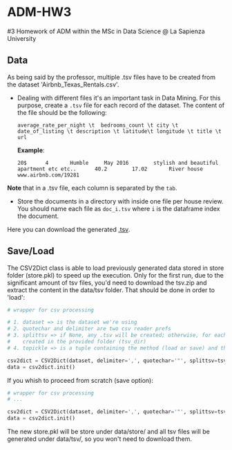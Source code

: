 # ADM-HW3
#3 Homework of ADM within the MSc in Data Science @ La Sapienza University

## Data
As being said by the professor, multiple .tsv files have to be created from the dataset 'Airbnb_Texas_Rentals.csv'.

* Dealing with different files it's an important task in Data Mining. For this purpose, create a `.tsv` file for each record of the dataset. The content of the file should be the following:

    ```
    average_rate_per_night \t  bedrooms_count \t city \t date_of_listing \t description \t latitude\t longitude \t title \t url
    ```
   
    __Example__:
  
    ```
    20$      4       Humble     May 2016        stylish and beautiful apartment etc etc..      40.2        17.02       River house        www.airbnb.com/19281 
    ```
   
__Note__ that in a .tsv file, each column is separated by the `tab`.
* Store the documents in a directory with inside one file per house review. You should name each file as `doc_i.tsv` where `i` is the dataframe index the document.

Here you can download the generated [.tsv](https://drive.google.com/file/d/1T0Wku_IY0qVWo21s3J2fghfsBMj0gJPz/view?usp=sharing).

## Save/Load
The CSV2Dict class is able to load previously generated data stored in store folder (store.pkl) to speed up the execution. Only for the first run, due to the significant amount of tsv files, you'd need to download the tsv.zip and extract the content in the data/tsv folder. That should be done in order to 'load':

```python
# wrapper for csv processing

# 1. dataset => is the dataset we're using
# 2. quotechar and delimiter are two csv reader prefs
# 3. splittsv => if None, any .tsv will be created; otherwise, for each line of the .csv a .tsv file will be 
#    created in the provided folder (tsv_dir)
# 4. topickle => is a tuple containing the method (load or save) and the folder where to store/read a pickle file

csv2dict = CSV2Dict(dataset, delimiter=',', quotechar='"', splittsv=tsv_dir, topickle=('load', pickle_location))
data = csv2dict.init()
``` 

If you whish to proceed from scratch (save option):

```python
# wrapper for csv processing
# ...

csv2dict = CSV2Dict(dataset, delimiter=',', quotechar='"', splittsv=tsv_dir, topickle=('save', pickle_location))
data = csv2dict.init()
``` 

The new store.pkl will be store under data/store/ and all tsv files will be generated under data/tsv/, so you won't need to download them. 
